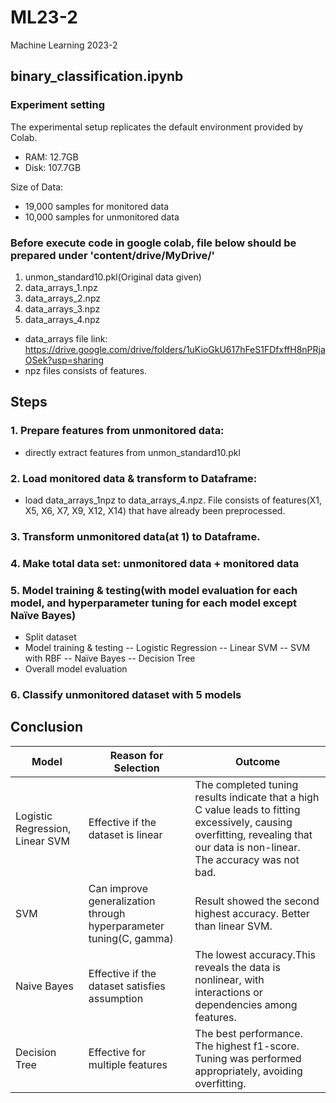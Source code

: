 # ML23-2
Machine Learning 2023-2

## binary_classification.ipynb

### Experiment setting

The experimental setup replicates the default environment provided by Colab.

- RAM: 12.7GB
- Disk: 107.7GB

Size of Data:

- 19,000 samples for monitored data
- 10,000 samples for unmonitored data

### Before execute code in google colab, file below should be prepared under 'content/drive/MyDrive/' 
1. unmon_standard10.pkl(Original data given)
2. data_arrays_1.npz
3. data_arrays_2.npz
4. data_arrays_3.npz
5. data_arrays_4.npz
- data_arrays file link:
https://drive.google.com/drive/folders/1uKioGkU617hFeS1FDfxffH8nPRjaOSek?usp=sharing
- npz files consists of features.

## Steps
### 1.	Prepare features from unmonitored data: 
- directly extract features from unmon_standard10.pkl

### 2.	Load monitored data & transform to Dataframe: 
- load data_arrays_1npz to data_arrays_4.npz. File consists of features(X1, X5, X6, X7, X9, X12, X14) that have already been preprocessed. 

### 3.	Transform unmonitored data(at 1) to Dataframe.

### 4.	Make total data set: unmonitored data + monitored data

### 5.	Model training & testing(with model evaluation for each model, and hyperparameter tuning for each model except Naïve Bayes)
- Split dataset
- Model training & testing
--	Logistic Regression
--	Linear SVM
--	SVM with RBF
--	Naïve Bayes
--	Decision Tree
-	Overall model evaluation

### 6.	Classify unmonitored dataset with 5 models

## Conclusion
|Model|Reason for Selection|Outcome|
|------|---|---|
|Logistic Regression, Linear SVM|Effective if the dataset is linear|The completed tuning results indicate that a high C value leads to fitting excessively, causing overfitting, revealing that our data is non-linear. The accuracy was not bad.|
|SVM|Can improve generalization through hyperparameter tuning(C, gamma)|Result showed the second highest accuracy. Better than linear SVM.|
|Naive Bayes|Effective if the dataset satisfies assumption|The lowest accuracy.This reveals the data is nonlinear, with interactions or dependencies among features.|
|Decision Tree|Effective for multiple features|The best performance. The highest f1-score. Tuning was performed appropriately, avoiding overfitting.|
